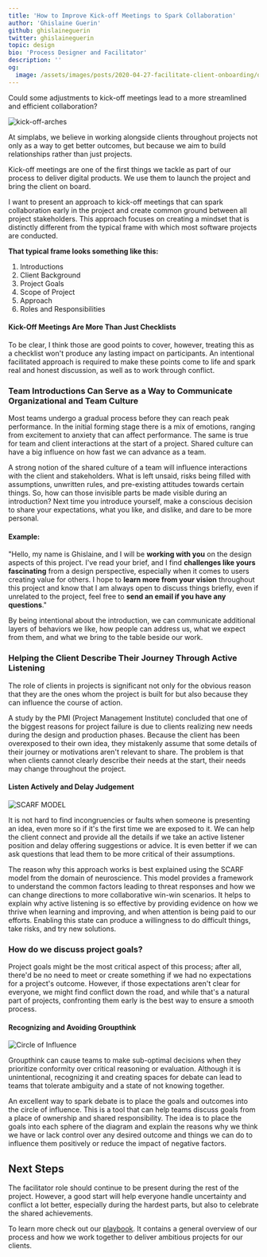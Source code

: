 ```yaml
---
title: 'How to Improve Kick-off Meetings to Spark Collaboration'
author: 'Ghislaine Guerin'
github: ghislaineguerin
twitter: ghislaineguerin
topic: design
bio: 'Process Designer and Facilitator'
description: ''
og:
  image: /assets/images/posts/2020-04-27-facilitate-client-onboarding/og-image.png
---
```


Could some adjustments to kick-off meetings lead to a more streamlined and
efficient collaboration?

<!--break-->

![kick-off-arches](/assets/images/posts/2020-04-27-facilitate-client-onboarding/kick-off-arches.png)

At simplabs, we believe in working alongside clients throughout projects not
only as a way to get better outcomes, but because we aim to build relationships
rather than just projects.

Kick-off meetings are one of the first things we tackle as part of our process
to deliver digital products. We use them to launch the project and bring the
client on board.

I want to present an approach to kick-off meetings that can spark collaboration
early in the project and create common ground between all project stakeholders.
This approach focuses on creating a mindset that is distinctly different from
the typical frame with which most software projects are conducted.

**That typical frame looks something like this:**

1. Introductions
2. Client Background
3. Project Goals
4. Scope of Project
5. Approach
6. Roles and Responsibilities

#### Kick-Off Meetings Are More Than Just Checklists

To be clear, I think those are good points to cover, however, treating this as a
checklist won't produce any lasting impact on participants. An intentional
facilitated approach is required to make these points come to life and spark
real and honest discussion, as well as to work through conflict.

### Team Introductions Can Serve as a Way to Communicate Organizational and Team Culture

Most teams undergo a gradual process before they can reach peak performance. In
the initial forming stage there is a mix of emotions, ranging from excitement to
anxiety that can affect performance. The same is true for team and client
interactions at the start of a project. Shared culture can have a big influence
on how fast we can advance as a team.

A strong notion of the shared culture of a team will influence interactions with
the client and stakeholders. What is left unsaid, risks being filled with
assumptions, unwritten rules, and pre-existing attitudes towards certain things.
So, how can those invisible parts be made visible during an introduction? Next
time you introduce yourself, make a conscious decision to share your
expectations, what you like, and dislike, and dare to be more personal.

#### Example:

"Hello, my name is Ghislaine, and I will be **working with you** on the design
aspects of this project. I've read your brief, and I find **challenges like
yours fascinating** from a design perspective, especially when it comes to users
creating value for others. I hope to **learn more from your vision** throughout
this project and know that I am always open to discuss things briefly, even if
unrelated to the project, feel free to **send an email if you have any
questions**."

By being intentional about the introduction, we can communicate additional
layers of behaviors we like, how people can address us, what we expect from
them, and what we bring to the table beside our work.

### Helping the Client Describe Their Journey Through Active Listening

The role of clients in projects is significant not only for the obvious reason
that they are the ones whom the project is built for but also because they can
influence the course of action.

A study by the PMI (Project Management Institute) concluded that one of the
biggest reasons for project failure is due to clients realizing new needs during
the design and production phases. Because the client has been overexposed to
their own idea, they mistakenly assume that some details of their journey or
motivations aren't relevant to share. The problem is that when clients cannot
clearly describe their needs at the start, their needs may change throughout the
project.

#### Listen Actively and Delay Judgement

![SCARF MODEL](/assets/images/posts/2020-04-27-facilitate-client-onboarding/scarf.png)

It is not hard to find incongruencies or faults when someone is presenting an
idea, even more so if it's the first time we are exposed to it. We can help the
client connect and provide all the details if we take an active listener
position and delay offering suggestions or advice. It is even better if we can
ask questions that lead them to be more critical of their assumptions.

The reason why this approach works is best explained using the SCARF model from
the domain of neuroscience. This model provides a framework to understand the
common factors leading to threat responses and how we can change directions to
more collaborative win-win scenarios. It helps to explain why active listening
is so effective by providing evidence on how we thrive when learning and
improving, and when attention is being paid to our efforts. Enabling this state
can produce a willingness to do difficult things, take risks, and try new
solutions.

### How do we discuss project goals?

Project goals might be the most critical aspect of this process; after all,
there'd be no need to meet or create something if we had no expectations for a
project's outcome. However, if those expectations aren't clear for everyone, we
might find conflict down the road, and while that's a natural part of projects,
confronting them early is the best way to ensure a smooth process.

#### Recognizing and Avoiding Groupthink

![Circle of Influence](/assets/images/posts/2020-04-27-facilitate-client-onboarding/circle.png)

Groupthink can cause teams to make sub-optimal decisions when they prioritize
conformity over critical reasoning or evaluation. Although it is unintentional,
recognizing it and creating spaces for debate can lead to teams that tolerate
ambiguity and a state of not knowing together.

An excellent way to spark debate is to place the goals and outcomes into the
circle of influence. This is a tool that can help teams discuss goals from a
place of ownership and shared responsibility. The idea is to place the goals
into each sphere of the diagram and explain the reasons why we think we have or
lack control over any desired outcome and things we can do to influence them
positively or reduce the impact of negative factors.

## Next Steps

The facilitator role should continue to be present during the rest of the
project. However, a good start will help everyone handle uncertainty and
conflict a lot better, especially during the hardest parts, but also to
celebrate the shared achievements.

To learn more check out our [playbook](https://simplabs.com/playbook/). It contains a general overview of our
process and how we work together to deliver ambitious projects for our clients.

